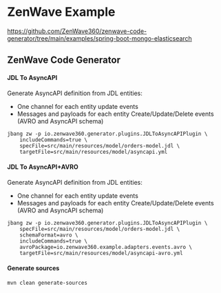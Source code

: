 # ZenWave Example

https://github.com/ZenWave360/zenwave-code-generator/tree/main/examples/spring-boot-mongo-elasticsearch

## ZenWave Code Generator

#### JDL To AsyncAPI

Generate AsyncAPI definition from JDL entities:

- One channel for each entity update events
- Messages and payloads for each entity Create/Update/Delete events (AVRO and AsyncAPI schema)

```shell
jbang zw -p io.zenwave360.generator.plugins.JDLToAsyncAPIPlugin \
    includeCommands=true \
    specFile=src/main/resources/model/orders-model.jdl \
    targetFile=src/main/resources/model/asyncapi.yml
```

#### JDL To AsyncAPI+AVRO

Generate AsyncAPI definition from JDL entities:

- One channel for each entity update events
- Messages and payloads for each entity Create/Update/Delete events (AVRO and AsyncAPI schema)

```shell
jbang zw -p io.zenwave360.generator.plugins.JDLToAsyncAPIPlugin \
    specFile=src/main/resources/model/orders-model.jdl \
    schemaFormat=avro \
    includeCommands=true \
    avroPackage=io.zenwave360.example.adapters.events.avro \
    targetFile=src/main/resources/model/asyncapi-avro.yml
```


#### Generate sources

```shell
mvn clean generate-sources
```

